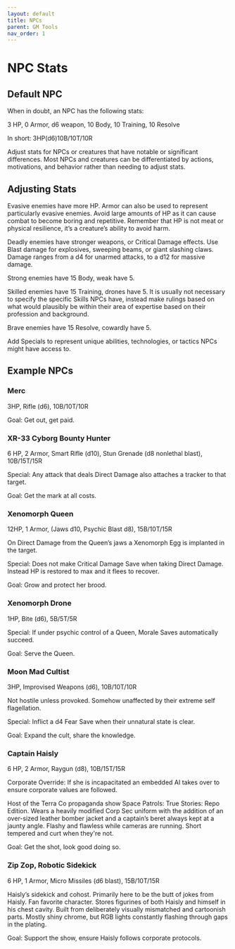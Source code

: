 ```yaml
---
layout: default
title: NPCs
parent: GM Tools
nav_order: 1
---
```


# NPC Stats

## Default NPC

When in doubt, an NPC has the following stats:

3 HP, 0 Armor, d6 weapon, 10 Body, 10 Training, 10 Resolve

In short: 3HP(d6)10B/10T/10R

Adjust stats for NPCs or creatures that have notable or significant differences. Most NPCs and creatures can be differentiated by actions, motivations, and behavior rather than needing to adjust stats.

## Adjusting Stats

Evasive enemies have more HP. Armor can also be used to represent particularly evasive enemies. Avoid large amounts of HP as it can cause combat to become boring and repetitive. Remember that HP is not meat or physical resilience, it’s a creature’s ability to avoid harm.

Deadly enemies have stronger weapons, or Critical Damage effects. Use Blast damage for explosives, sweeping beams, or giant slashing claws. Damage ranges from a d4 for unarmed attacks, to a d12 for massive damage.

Strong enemies have 15 Body, weak have 5.

Skilled enemies have 15 Training, drones have 5. It is usually not necessary to specify the specific Skills NPCs have, instead make rulings based on what would plausibly be within their area of expertise based on their profession and background.

Brave enemies have 15 Resolve, cowardly have 5.

Add Specials to represent unique abilities, technologies, or tactics NPCs might have access to.

## Example NPCs

### Merc

3HP, Rifle (d6), 10B/10T/10R

Goal: Get out, get paid.

### XR-33 Cyborg Bounty Hunter

6 HP, 2 Armor, Smart Rifle (d10), Stun Grenade (d8 nonlethal blast), 10B/15T/15R

Special: Any attack that deals Direct Damage also attaches a tracker to that target.

Goal: Get the mark at all costs.

### Xenomorph Queen

12HP, 1 Armor, (Jaws d10, Psychic Blast d8), 15B/10T/15R

On Direct Damage from the Queen’s jaws a Xenomorph Egg is implanted in the target.

Special: Does not make Critical Damage Save when taking Direct Damage. Instead HP is restored to max and it flees to recover.

Goal: Grow and protect her brood.

### Xenomorph Drone

1HP, Bite (d6), 5B/5T/5R

Special: If under psychic control of a Queen, Morale Saves automatically succeed.

Goal: Serve the Queen.

### Moon Mad Cultist

3HP, Improvised Weapons (d6), 10B/10T/10R

Not hostile unless provoked. Somehow unaffected by their extreme self flagellation.

Special: Inflict a d4 Fear Save when their unnatural state is clear.

Goal: Expand the cult, share the knowledge.

### Captain Haisly

6 HP, 2 Armor, Raygun (d8), 10B/15T/15R

Corporate Override: If she is incapacitated an embedded AI takes over to ensure corporate values are followed.

Host of the Terra Co propaganda show Space Patrols: True Stories: Repo Edition. Wears a heavily modified Corp Sec uniform with the addition of an over-sized leather bomber jacket and a captain’s beret always kept at a jaunty angle. Flashy and flawless while cameras are running. Short tempered and curt when they're not.

Goal: Get the shot, look good doing so.

### Zip Zop, Robotic Sidekick

6 HP, 1 Armor, Micro Missiles (d6 blast), 15B/10T/15R

Haisly’s sidekick and cohost. Primarily here to be the butt of jokes from Haisly. Fan favorite character. Stores figurines of both Haisly and himself in his chest cavity. Built from deliberately visually mismatched and cartoonish parts. Mostly shiny chrome, but RGB lights constantly flashing through gaps in the plating.

Goal: Support the show, ensure Haisly follows corporate protocols.